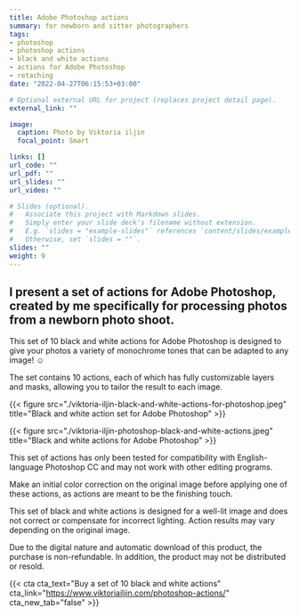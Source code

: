 ```yaml
---
title: Adobe Photoshop actions
summary: for newborn and sitter photographers
tags:
- photoshop
- photoshop actions
- black and white actions
- actions for Adobe Photoshop
- retaching
date: "2022-04-27T06:15:53+03:00"

# Optional external URL for project (replaces project detail page).
external_link: ""

image:
  caption: Photo by Viktoria iljin
  focal_point: Smart

links: []
url_code: ""
url_pdf: ""
url_slides: ""
url_video: ""

# Slides (optional).
#   Associate this project with Markdown slides.
#   Simply enter your slide deck's filename without extension.
#   E.g. `slides = "example-slides"` references `content/slides/example-slides.md`.
#   Otherwise, set `slides = ""`.
slides: ""
weight: 9
---
```

## I present a set of actions for Adobe Photoshop, created by me specifically for processing photos from a newborn photo shoot.

This set of 10 black and white actions for Adobe Photoshop is designed to give your photos a variety of monochrome tones that can be adapted to any image! ☺️

The set contains 10 actions, each of which has fully customizable layers and masks, allowing you to tailor the result to each image.

{{< figure src="./viktoria-iljin-black-and-white-actions-for-photoshop.jpeg" title="Black and white action set for Adobe Photoshop" >}}

{{< figure src="./viktoria-iljin-photoshop-black-and-white-actions.jpeg" title="Black and white actions for Adobe Photoshop" >}}

This set of actions has only been tested for compatibility with English-language Photoshop CC and may not work with other editing programs.

Make an initial color correction on the original image before applying one of these actions, as actions are meant to be the finishing touch.

This set of black and white actions is designed for a well-lit image and does not correct or compensate for incorrect lighting. Action results may vary depending on the original image.

Due to the digital nature and automatic download of this product, the purchase is non-refundable. In addition, the product may not be distributed or resold.

{{< cta cta_text="Buy a set of 10 black and white actions" cta_link="https://www.viktoriailjin.com/photoshop-actions/" cta_new_tab="false" >}}